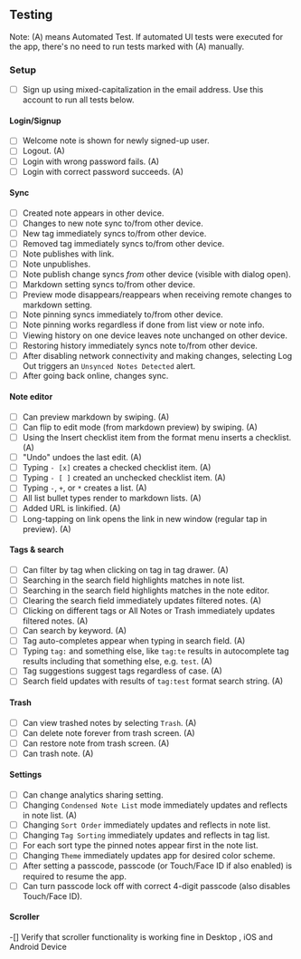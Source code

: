 ## Testing
Note: (A) means Automated Test. If automated UI tests were executed for the app, there's no need to run tests marked with (A) manually.

### Setup 

- [ ] Sign up using mixed-capitalization in the email address. Use this account to run all tests below.

#### Login/Signup

- [ ] Welcome note is shown for newly signed-up user.
- [ ] Logout. (A)
- [ ] Login with wrong password fails. (A)
- [ ] Login with correct password succeeds. (A)

#### Sync

- [ ] Created note appears in other device.
- [ ] Changes to new note sync to/from other device.
- [ ] New tag immediately syncs to/from other device.
- [ ] Removed tag immediately syncs to/from other device.
- [ ] Note publishes with link.
- [ ] Note unpublishes.
- [ ] Note publish change syncs _from_ other device (visible with dialog open).
- [ ] Markdown setting syncs to/from other device.
- [ ] Preview mode disappears/reappears when receiving remote changes to markdown setting.
- [ ] Note pinning syncs immediately to/from other device.
- [ ] Note pinning works regardless if done from list view or note info.
- [ ] Viewing history on one device leaves note unchanged on other device.
- [ ] Restoring history immediately syncs note to/from other device.
- [ ] After disabling network connectivity and making changes, selecting Log Out triggers an `Unsynced Notes Detected` alert.
- [ ] After going back online, changes sync.

#### Note editor

- [ ] Can preview markdown by swiping. (A)
- [ ] Can flip to edit mode (from markdown preview) by swiping. (A)
- [ ] Using the Insert checklist item from the format menu inserts a checklist. (A)
- [ ] "Undo" undoes the last edit. (A)
- [ ] Typing `- [x]` creates a checked checklist item. (A)
- [ ] Typing `- [ ]` created an unchecked checklist item. (A)
- [ ] Typing `-`, `+`, or `*` creates a list. (A)
- [ ] All list bullet types render to markdown lists. (A)
- [ ] Added URL is linkified. (A)
- [ ] Long-tapping on link opens the link in new window (regular tap in preview). (A)

#### Tags & search

- [ ] Can filter by tag when clicking on tag in tag drawer. (A)
- [ ] Searching in the search field highlights matches in note list.
- [ ] Searching in the search field highlights matches in the note editor.
- [ ] Clearing the search field immediately updates filtered notes. (A)
- [ ] Clicking on different tags or All Notes or Trash immediately updates filtered notes. (A)
- [ ] Can search by keyword. (A)
- [ ] Tag auto-completes appear when typing in search field. (A)
- [ ] Typing `tag:` and something else, like `tag:te` results in autocomplete tag results including that something else, e.g. `test`. (A)
- [ ] Tag suggestions suggest tags regardless of case. (A)
- [ ] Search field updates with results of `tag:test` format search string. (A)

#### Trash

- [ ] Can view trashed notes by selecting `Trash`. (A)
- [ ] Can delete note forever from trash screen. (A)
- [ ] Can restore note from trash screen. (A)
- [ ] Can trash note. (A)

#### Settings

- [ ] Can change analytics sharing setting.
- [ ] Changing `Condensed Note List` mode immediately updates and reflects in note list. (A)
- [ ] Changing `Sort Order` immediately updates and reflects in note list.
- [ ] Changing `Tag Sorting` immediately updates and reflects in tag list.
- [ ] For each sort type the pinned notes appear first in the note list.
- [ ] Changing `Theme` immediately updates app for desired color scheme.
- [ ] After setting a passcode, passcode (or Touch/Face ID if also enabled) is required to resume the app.
- [ ] Can turn passcode lock off with correct 4-digit passcode (also disables Touch/Face ID).
#### Scroller
-[] Verify that scroller functionality is working fine in Desktop , iOS and Android Device
